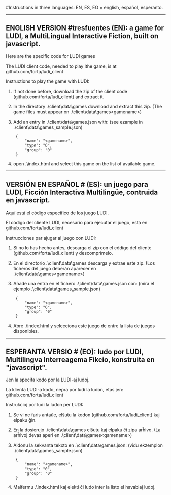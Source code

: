 #Instructions in three languages: EN, ES, EO = english, español, esperanto.

------------------------------------------------------------------------
ENGLISH VERSION
#tresfuentes (EN): a game for LUDI, a MultiLingual Interactive Fiction, built on javascript.
------------------------------------------------------------------------

Here are the specific code for LUDI games

The LUDI client code, needed to play ithe game, is at github.com/forta/ludi_client

Instructions to play the game with LUDI:

1) If not done before, download the zip of the client code (github.com/forta/ludi_client) and extract it.

2) In the directory .\client\data\games download and extract this zip.
(The game files must appear on .\client\data\games\<gamename>\)

3) Add an entry in .\client\data\games.json with:
(see ezample in .\client\data\games_sample.json)

		{
			"name": "<gamename>",
			"type": "0",
			"group": "0"
		}

4) open .\index.html and select this game on the list of available game.

------------------------------------------------------------------------
VERSIÓN EN ESPAÑOL
#<gamename> (ES): un juego para LUDI, Ficción Interactiva Multilingüe, contruida en javascript.
------------------------------------------------------------------------

Aquí está el código específico de los juego LUDI.

El código del cliente LUDI, necesario para ejecutar el juego, está en github.com/forta/ludi_client

Instrucciones par ajugar al juego con LUDI:

1) Si no lo has hecho antes, descarga el zip con el código del cliente (github.com/forta/ludi_client) y descomprímelo.

2) En el directorio .\client\data\games descarga y extrae este zip.
(Los ficheros del juego deberán aparecer en .\client\data\games\<gamename>\)

3) Añade una entra en el fichero  .\client\data\games.json con:
(mira el ejemplo .\client\data\games_sample.json)

		{
			"name": "<gamename>",
			"type": "0",
			"group": "0"
		}

4) Abre .\index.html y selecciona este juego de entre la lista de juegos disponibles.

------------------------------------------------------------------------
ESPERANTA VERSIO
#<gamename> (EO): ludo por LUDI, Multilingva Interreagema Fikcio, konstruita en "javascript".
------------------------------------------------------------------------

Jen la specifa kodo por la LUDI-aj ludoj.

La klienta LUDI-a kodo, nepra por ludi la ludon, etas jen: github.com/forta/ludi_client

Instrukcioj por ludi la ludon per LUDI:

1) Se vi ne faris antaŭe, elŝutu la kodon (github.com/forta/ludi_client) kaj elpaku ĝin.

2) En la dosierujo .\client\data\games elŝutu kaj elpaku ĉi zipa arĥivo.
(La arĥivoj devas aperi en .\client\data\games\<gamename>\)

3) Aldonu la sekvanta tekxto en  .\client\data\games.json:
(vidu ekzemplon .\client\data\games_sample.json)

		{
			"name": "<gamename>",
			"type": "0",
			"group": "0"
		}

4) Malfermu .\index.html kaj elekti ĉi ludo inter la listo el havablaj ludoj.

